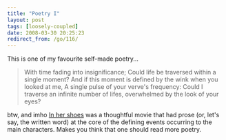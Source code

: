 ```yaml
---
title: "Poetry I"
layout: post
tags: [loosely-coupled]
date: 2008-03-30 20:25:23
redirect_from: /go/116/
---
```


This is one of my favourite self-made poetry...

> With time fading into insignificance;
> Could life be traversed within a single moment?
> And if this moment is defined by the wink when you looked at me,
> A single pulse of your verve's frequency:
> Could I traverse an infinite number of lifes,
> overwhelmed by the look of your eyes?

btw, and imho [In her shoes](http://www.imdb.com/title/tt0388125/) was a thoughtful movie that had prose (or, let's say, the written word) at the core of the defining events occurring to the main characters. Makes you think that one should read more poetry.
